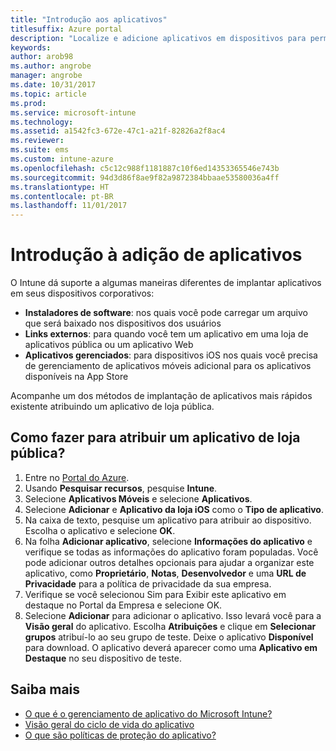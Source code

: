 ```yaml
---
title: "Introdução aos aplicativos"
titlesuffix: Azure portal
description: "Localize e adicione aplicativos em dispositivos para permitir que os funcionários realizem seus trabalhos."
keywords: 
author: arob98
ms.author: angrobe
manager: angrobe
ms.date: 10/31/2017
ms.topic: article
ms.prod: 
ms.service: microsoft-intune
ms.technology: 
ms.assetid: a1542fc3-672e-47c1-a21f-82826a2f8ac4
ms.reviewer: 
ms.suite: ems
ms.custom: intune-azure
ms.openlocfilehash: c5c12c988f1181887c10f6ed14353365546e743b
ms.sourcegitcommit: 94d3d86f8ae9f82a9872384bbaae53580036a4ff
ms.translationtype: HT
ms.contentlocale: pt-BR
ms.lasthandoff: 11/01/2017
---
```

# <a name="get-started-with-adding-apps"></a>Introdução à adição de aplicativos

O Intune dá suporte a algumas maneiras diferentes de implantar aplicativos em seus dispositivos corporativos:

* **Instaladores de software**: nos quais você pode carregar um arquivo que será baixado nos dispositivos dos usuários
* __Links externos__: para quando você tem um aplicativo em uma loja de aplicativos pública ou um aplicativo Web
* **Aplicativos gerenciados**: para dispositivos iOS nos quais você precisa de gerenciamento de aplicativos móveis adicional para os aplicativos disponíveis na App Store

Acompanhe um dos métodos de implantação de aplicativos mais rápidos existente atribuindo um aplicativo de loja pública.

## <a name="how-do-i-assign-a-public-store-app"></a>Como fazer para atribuir um aplicativo de loja pública?

1. Entre no [Portal do Azure](https://portal.azure.com).
2. Usando **Pesquisar recursos**, pesquise **Intune**.
3. Selecione **Aplicativos Móveis** e selecione **Aplicativos**.
4. Selecione **Adicionar** e **Aplicativo da loja iOS** como o **Tipo de aplicativo**.
5. Na caixa de texto, pesquise um aplicativo para atribuir ao dispositivo. Escolha o aplicativo e selecione **OK**.
6. Na folha **Adicionar aplicativo**, selecione **Informações do aplicativo** e verifique se todas as informações do aplicativo foram populadas. Você pode adicionar outros detalhes opcionais para ajudar a organizar este aplicativo, como **Proprietário**, **Notas**, **Desenvolvedor** e uma **URL de Privacidade** para a política de privacidade da sua empresa.
7. Verifique se você selecionou Sim para Exibir este aplicativo em destaque no Portal da Empresa e selecione OK.
8. Selecione **Adicionar** para adicionar o aplicativo. Isso levará você para a **Visão geral** do aplicativo. Escolha **Atribuições** e clique em **Selecionar grupos** atribuí-lo ao seu grupo de teste. Deixe o aplicativo **Disponível** para download. O aplicativo deverá aparecer como uma **Aplicativo em Destaque** no seu dispositivo de teste.

## <a name="learn-more"></a>Saiba mais

* [O que é o gerenciamento de aplicativo do Microsoft Intune?](app-management.md)
* [Visão geral do ciclo de vida do aplicativo](app-lifecycle.md)
* [O que são políticas de proteção do aplicativo?](app-protection-policy.md)
